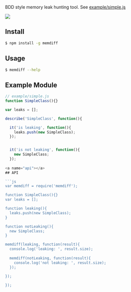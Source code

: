 BDD style memory leak hunting tool. See [example/simple.js](#example)

![](https://dl.dropbox.com/s/dh69myarcqjkm6i/memdiff.png?token_hash=AAHxKG2CeksLu7V6HWCy_zr9TQLhoVfQXNFh3pMv9ujVbw)

## Install

```bash
$ npm install -g memdiff
```

## Usage

```bash
$ memdiff --help
```

<a name="example"></a>
## Example Module

```js
// example/simple.js
function SimpleClass(){}

var leaks = [];

describe('SimpleClass', function(){

  it('is leaking', function(){
    leaks.push(new SimpleClass);
  });


  it('is not leaking', function(){
    new SimpleClass;
  });
  
<a name="api"></a>
## API

```js
var memdiff = require('memdiff');

function SimpleClass(){}
var leaks = [];

function leaking(){
  leaks.push(new SimpleClass);
}

function notLeaking(){
  new SimpleClass;
}

memdiff(leaking, function(result){
  console.log('leaking: ', result.size);
  
  memdiff(notLeaking, function(result){
    console.log('not leaking: ', result.size);
  });
  
});

});
```

